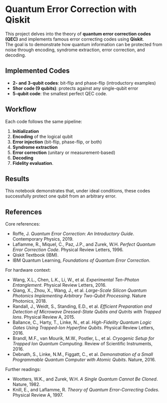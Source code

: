 # Quantum Error Correction with Qiskit

This project delves into the theory of **quantum error correction codes (QEC)** and implements famous error correcting codes using **Qiskit**.  
The goal is to demonstrate how quantum information can be protected from noise through encoding, syndrome extraction, error correction, and decoding.

## Implemented Codes
- **2- and 3-qubit codes**: bit-flip and phase-flip (introductory examples)
- **Shor code (9 qubits)**: protects against any single-qubit error
- **5-qubit code**: the smallest perfect QEC code.

## Workflow
Each code follows the same pipeline:
1. **Initialization**
2. **Encoding** of the logical qubit
3. **Error injection** (bit-flip, phase-flip, or both)
4. **Syndrome extraction**
5. **Error correction** (unitary or measurement-based)
6. **Decoding**
7. **Fidelity evaluation**.

## Results
This notebook demonstrates that, under ideal conditions, these codes successfully protect one qubit from an arbitrary error.

## References

Core references:

- Roffe, J. *Quantum Error Correction: An Introductory Guide*. Contemporary Physics, 2019.
- Laflamme, R., Miquel, C., Paz, J.P., and Zurek, W.H. *Perfect Quantum Error Correction Code*. Physical Review Letters, 1996.
- Qiskit Textbook (IBM).
- IBM Quantum Learning, *Foundations of Quantum Error Correction*.

For hardware context:

- Wang, X.L., Chen, L.K., Li, W., et al. *Experimental Ten-Photon Entanglement*. Physical Review Letters, 2016.
- Qiang, X., Zhou, X., Wang, J., et al. *Large-Scale Silicon Quantum Photonics Implementing Arbitrary Two-Qubit Processing*. Nature Photonics, 2018.
- Randall, J., Weidt, S., Standing, E.D., et al. *Efficient Preparation and Detection of Microwave Dressed-State Qubits and Qutrits with Trapped Ions*. Physical Review A, 2015.
- Ballance, C., Harty, T., Linke, N., et al. *High-Fidelity Quantum Logic Gates Using Trapped-Ion Hyperfine Qubits*. Physical Review Letters, 2016.
- Brandl, M.F., van Mourik, M.W., Postler, L., et al. *Cryogenic Setup for Trapped Ion Quantum Computing*. Review of Scientific Instruments, 2016.
- Debnath, S., Linke, N.M., Figgatt, C., et al. *Demonstration of a Small Programmable Quantum Computer with Atomic Qubits*. Nature, 2016.

Further readings:

- Wootters, W.K., and Zurek, W.H. *A Single Quantum Cannot Be Cloned*. Nature, 1982.
- Knill, E., and Laflamme, R. *Theory of Quantum Error-Correcting Codes*. Physical Review A, 1997.
